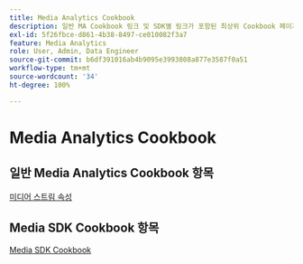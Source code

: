 ```yaml
---
title: Media Analytics Cookbook
description: 일반 MA Cookbook 링크 및 SDK별 링크가 포함된 최상위 Cookbook 페이지입니다.
exl-id: 5f26fbce-d861-4b38-8497-ce010082f3a7
feature: Media Analytics
role: User, Admin, Data Engineer
source-git-commit: b6df391016ab4b9095e3993808a877e3587f0a51
workflow-type: tm+mt
source-wordcount: '34'
ht-degree: 100%

---
```


# Media Analytics Cookbook

## 일반 Media Analytics Cookbook 항목

[미디어 스트림 속성](/help/media-analytics-cookbook/media-dimensions.md)

## Media SDK Cookbook 항목

[Media SDK Cookbook](/help/sdk-implement/cookbook/sdk-cookbook-overview.md)
